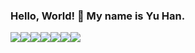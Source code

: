 ### Hello, World! 👋 My name is Yu Han. 

<!--
**ggyrkk04/ggyrkk04** is a ✨ _special_ ✨ repository because its `README.md` (this file) appears on your GitHub profile.

Here are some ideas to get you started:

- 🔭 I’m currently working on ...
- 🌱 I’m currently learning ...
- 👯 I’m looking to collaborate on ...
- 🤔 I’m looking for help with ...
- 💬 Ask me about ...
- 📫 How to reach me: ...
- 😄 Pronouns: ...
- ⚡ Fun fact: ...
-->



<img src="https://img.shields.io/badge/Python-ffffff?style=flat&logo=python&logoColor=3776AB"/><img src="https://img.shields.io/badge/C++-ffffff?style=flat&logo=cplusplus&logoColor=00599C"/><img src="https://img.shields.io/badge/HTML5-ffffff?style=flat&logo=html5&logoColor=E34F26"/><img src="https://img.shields.io/badge/JavaScript-ffffff?style=flat&logo=javascript&logoColor=F7DF1E"/><img src="https://img.shields.io/badge/Adobe Photoshop-ffffff?style=flat&logo=adobephotoshop&logoColor=31A8FF"/><img src="https://img.shields.io/badge/Adobe Illustrator-ffffff?style=flat&logo=adobeillustrator&logoColor=FF9A00"/><img src="https://img.shields.io/badge/Adobe Premiere Pro-ffffff?style=flat&logo=Adobe Premiere Pro&logoColor=9999FF"/>
